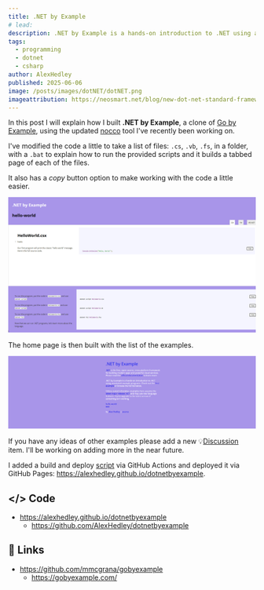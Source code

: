 ```yaml
---
title: .NET by Example
# lead: 
description: .NET by Example is a hands-on introduction to .NET using annotated example programs.
tags:
  - programming
  - dotnet
  - csharp
author: AlexHedley
published: 2025-06-06
image: /posts/images/dotNET/dotNET.png
imageattribution: https://neosmart.net/blog/new-dot-net-standard-framework-logo/
---
```


<!-- .NET by Example -->
<!-- ![.NET](images/dotNET/dotNET.png ".NET") -->

In this post I will explain how I built **.NET by Example**, a clone of [Go by Example](https://gobyexample.com/), using the updated [nocco](dotnet-nocco) tool I've recently been working on.

I've modified the code a little to take a list of files: `.cs`, `.vb`, `.fs`, in a folder, with a `.bat` to explain how to run the provided scripts and it builds a tabbed page of each of the files.

It also has a _copy_ button option to make working with the code a little easier.

![Hello World](images/dotNET/byexample/hello-world.png "Hello World")

The home page is then built with the list of the examples.

![Home](images/dotNET/byexample/home.png "Home")

If you have any ideas of other examples please add a new 💡[Discussion](https://github.com/AlexHedley/dotnetbyexample/discussions/new?category=ideas) item. I'll be working on adding more in the near future.

I added a build and deploy [script](https://github.com/AlexHedley/dotnetbyexample/blob/main/.github/workflows/build-deploy.yml) via GitHub Actions and deployed it via GitHub Pages: https://alexhedley.github.io/dotnetbyexample.

## </> Code

- https://alexhedley.github.io/dotnetbyexample
  - https://github.com/AlexHedley/dotnetbyexample

## 🔗 Links

- https://github.com/mmcgrana/gobyexample
  - https://gobyexample.com/
